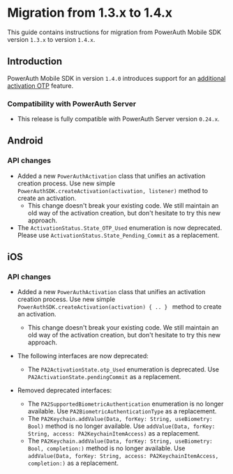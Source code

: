 # Migration from 1.3.x to 1.4.x

This guide contains instructions for migration from PowerAuth Mobile SDK version `1.3.x` to version `1.4.x`.

## Introduction

PowerAuth Mobile SDK in version `1.4.0` introduces support for an [additional activation OTP](https://github.com/wultra/powerauth-crypto/blob/develop/docs/Additional-Activation-OTP.md) feature.

### Compatibility with PowerAuth Server

- This release is fully compatible with PowerAuth Server version `0.24.x`.

## Android

### API changes

- Added a new `PowerAuthActivation` class that unifies an activation creation process. Use new simple `PowerAuthSDK.createActivation(activation, listener)` method to create an activation.
  - This change doesn't break your existing code. We still maintain an old way of the activation creation, but don't hesitate to try this new approach. 
- The `ActivationStatus.State_OTP_Used` enumeration is now deprecated. Please use `ActivationStatus.State_Pending_Commit` as a replacement.  

## iOS

### API changes

- Added a new `PowerAuthActivation` class that unifies an activation creation process. Use new simple `PowerAuthSDK.createActivation(activation) { .. } ` method to create an activation.
  - This change doesn't break your existing code. We still maintain an old way of the activation creation, but don't hesitate to try this new approach. 

- The following interfaces are now deprecated:
  - The `PA2ActivationState.otp_Used` enumeration is deprecated. Use `PA2ActivationState.pendingCommit` as a replacement.

- Removed deprecated interfaces:
  - The `PA2SupportedBiometricAuthentication` enumeration is no longer available. Use `PA2BiometricAuthenticationType` as a replacement.
  - The `PA2Keychain.addValue(Data, forKey: String, useBiometry: Bool)` method is no longer available. Use `addValue(Data, forKey: String, access: PA2KeychainItemAccess)` as a replacement.
  - The `PA2Keychain.addValue(Data, forKey: String, useBiometry: Bool, completion:)` method is no longer available. Use `addValue(Data, forKey: String, access: PA2KeychainItemAccess, completion:)` as a replacement.
